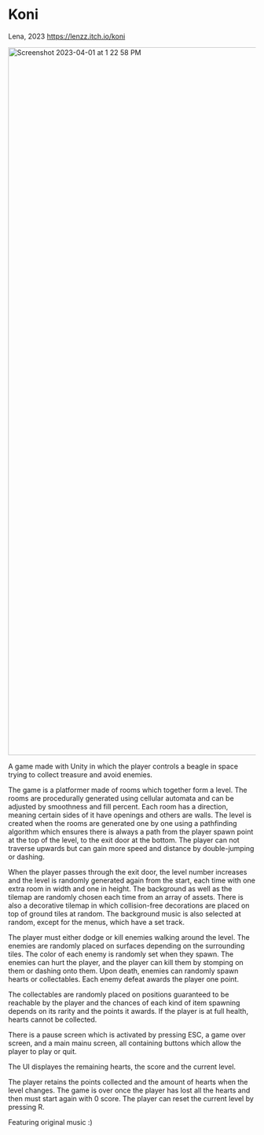 # Koni
Lena, 2023
https://lenzz.itch.io/koni

<img width="1440" alt="Screenshot 2023-04-01 at 1 22 58 PM" src="https://user-images.githubusercontent.com/99259480/236686992-2696bf9b-b4ab-472d-9df1-c03f785ad6e4.png">


A game made with Unity in which the player controls a beagle in space trying to collect treasure and avoid enemies.

The game is a platformer made of rooms which together form a level. The rooms are procedurally generated using cellular automata and can be adjusted by smoothness and fill percent. Each room has a direction, meaning certain sides of it have openings and others are walls. The level is created when the rooms are generated one by one using a pathfinding algorithm which ensures there is always a path from the player spawn point at the top of the level, to the exit door at the bottom. The player can not traverse upwards but can gain more speed and distance by double-jumping or dashing.

When the player passes through the exit door, the level number increases and the level is randomly generated again from the start, each time with one extra room in width and one in height. The background as well as the tilemap are randomly chosen each time from an array of assets. There is also a decorative tilemap in which collision-free decorations are placed on top of ground tiles at random. The background music is also selected at random, except for the menus, which have a set track.

The player must either dodge or kill enemies walking around the level. The enemies are randomly placed on surfaces depending on the surrounding tiles. The color of each enemy is randomly set when they spawn. The enemies can hurt the player, and the player can kill them by stomping on them or dashing onto them. Upon death, enemies can randomly spawn hearts or collectables. Each enemy defeat awards the player one point. 

The collectables are randomly placed on positions guaranteed to be reachable by the player and the chances of each kind of item spawning depends on its rarity and the points it awards. If the player is at full health, hearts cannot be collected.

There is a pause screen which is activated by pressing ESC, a game over screen, and a main mainu screen, all containing buttons which allow the player to play or quit.

The UI displayes the remaining hearts, the score and the current level.

The player retains the points collected and the amount of hearts when the level changes. The game is over once the player has lost all the hearts and then must start again with 0 score. The player can reset the current level by pressing R.

Featuring original music :)
